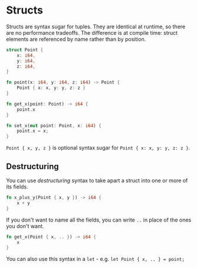 # Structs

Structs are syntax sugar for tuples. They are identical at runtime, so there
are no performance tradeoffs. The difference is at compile time: struct
elements are referenced by name rather than by position.

```rust
struct Point {
    x: i64,
    y: i64,
    z: i64,
}

fn point(x: i64, y: i64, z: i64) -> Point {
    Point { x: x, y: y, z: z }
}

fn get_x(point: Point) -> i64 {
    point.x
}

fn set_x(mut point: Point, x: i64) {
    point.x = x;
}
```

`Point { x, y, z }` is optional syntax sugar for `Point { x: x, y: y, z: z }`.

## Destructuring

You can use *destructuring* syntax to take apart a struct into one or more of 
its fields.

```rust
fn x_plus_y(Point { x, y }) -> i64 {
    x + y
}
```

If you don't want to name all the fields, you can write `..` in place of the
ones you don't want.

```rust
fn get_x(Point { x, .. }) -> i64 {
    x
}
```

You can also use this syntax in a `let` - e.g. `let Point { x, .. } = point;`
